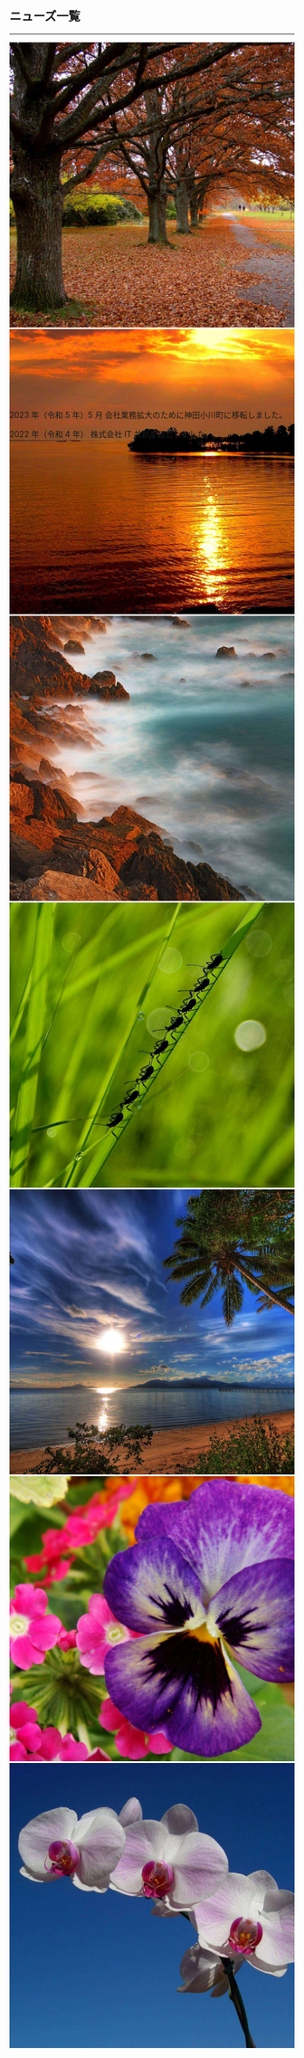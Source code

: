 ## ニューズ一覧

---

<script>
  document.addEventListener('DOMContentLoaded', function() {
    var swiper = new Swiper(".mySwiper", {
      effect: "coverflow",
      grabCursor: true,
      centeredSlides: true,
      slidesPerView: "auto",
      coverflowEffect: {
        rotate: 50,
        stretch: 0,
        depth: 100,
        modifier: 1,
        slideShadows: true,
      },
      pagination: {
        el: ".swiper-pagination",
      },
    });
  });
</script>
<div class="swiper mySwiper bg-gray-200 p-4 rounded-lg" style='max-width:100%;max-height:600px'>
  <div class="swiper-wrapper">
    <div class="swiper-slide">
      <img src="../tupian/nature-4.jpg" /> <!-- 修改为新的图片资源 -->
    </div>
    <div class="swiper-slide">
      <img src="../tupian/nature-2.jpg" /> <!-- 修改为新的图片资源 -->
    </div>
    <div class="swiper-slide">
      <img src="../tupian/nature-3.jpg" /> <!-- 修改为新的图片资源 -->
    </div>
    <div class="swiper-slide">
      <img src="../tupian/nature-1.jpg" /> <!-- 修改为新的图片资源 -->
    </div>
    <div class="swiper-slide">
      <img src="../tupian/nature-5.jpg" /> <!-- 修改为新的图片资源 -->
    </div>
        <div class="swiper-slide">
      <img src="../tupian/nature-6.jpg" /> <!-- 修改为新的图片资源 -->
    </div>
        <div class="swiper-slide">
      <img src="../tupian/nature-7.jpg" /> <!-- 修改为新的图片资源 -->
    </div>
  </div>
  <div class="swiper-pagination"></div>
</div>
<!-- 初始化 Swiper -->
</br>
</br>
<p>
2023 年（令和 5 年）5 月  
会社業務拡大のために神田小川町に移転しました。
</p>

<p>
2022 年（令和 4 年）  
株式会社 IT 共創を設立しました。
</p>
